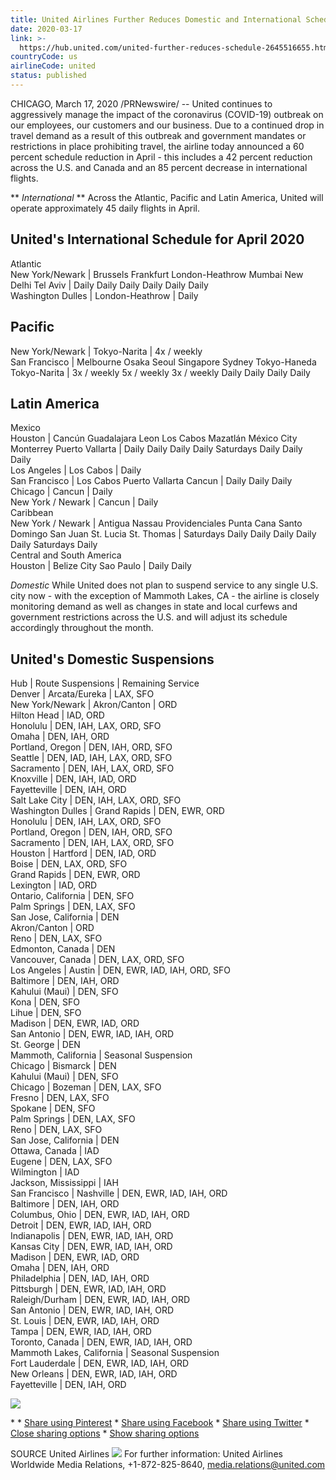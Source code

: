 ```yaml
---
title: United Airlines Further Reduces Domestic and International Schedules
date: 2020-03-17
link: >-
  https://hub.united.com/united-further-reduces-schedule-2645516655.html
countryCode: us
airlineCode: united
status: published
---
```

CHICAGO, March 17, 2020 /PRNewswire/ -- United continues to aggressively manage the impact of the coronavirus (COVID-19) outbreak on our employees, our customers and our business. Due to a continued drop in travel demand as a result of this outbreak and government mandates or restrictions in place prohibiting travel, the airline today announced a 60 percent schedule reduction in April - this includes a 42 percent reduction across the U.S. and Canada and an 85 percent decrease in international flights. 

** _International_ ** Across the Atlantic, Pacific and Latin America, United will operate approximately 45 daily flights in April. 

United's International Schedule for April 2020   
---  
Atlantic   
New York/Newark  |  Brussels Frankfurt London-Heathrow Mumbai New Delhi Tel Aviv  |  Daily Daily Daily Daily Daily Daily   
Washington Dulles  |  London-Heathrow  |  Daily   
  
Pacific   
---  
New York/Newark  |  Tokyo-Narita  |  4x / weekly   
San Francisco  |  Melbourne Osaka Seoul Singapore Sydney Tokyo-Haneda Tokyo-Narita  |  3x / weekly 5x / weekly 3x / weekly Daily Daily Daily Daily   
  
Latin America   
---  
Mexico   
Houston  |  Cancún Guadalajara Leon Los Cabos Mazatlán México City Monterrey Puerto Vallarta  |  Daily Daily Daily Daily Saturdays Daily Daily Daily   
Los Angeles  |  Los Cabos  |  Daily   
San Francisco  |  Los Cabos Puerto Vallarta Cancun  |  Daily Daily Daily   
Chicago  |  Cancun  |  Daily   
New York / Newark  |  Cancun  |  Daily   
Caribbean   
New York / Newark  |  Antigua Nassau Providenciales Punta Cana Santo Domingo San Juan St. Lucia St. Thomas  |  Saturdays Daily Daily Daily Daily Daily Saturdays Daily   
Central and South America   
Houston  |  Belize City Sao Paulo  |  Daily Daily   
  
_Domestic_ While United does not plan to suspend service to any single U.S. city now - with the exception of Mammoth Lakes, CA - the airline is closely monitoring demand as well as changes in state and local curfews and government restrictions across the U.S. and will adjust its schedule accordingly throughout the month. 

United's Domestic Suspensions   
---  
Hub  |  Route Suspensions  |  Remaining Service   
Denver  |  Arcata/Eureka  |  LAX, SFO   
New York/Newark  |  Akron/Canton  |  ORD   
Hilton Head  |  IAD, ORD   
Honolulu  |  DEN, IAH, LAX, ORD, SFO   
Omaha  |  DEN, IAH, ORD   
Portland, Oregon  |  DEN, IAH, ORD, SFO   
Seattle  |  DEN, IAD, IAH, LAX, ORD, SFO   
Sacramento  |  DEN, IAH, LAX, ORD, SFO   
Knoxville  |  DEN, IAH, IAD, ORD   
Fayetteville  |  DEN, IAH, ORD   
Salt Lake City  |  DEN, IAH, LAX, ORD, SFO   
Washington Dulles  |  Grand Rapids  |  DEN, EWR, ORD   
Honolulu  |  DEN, IAH, LAX, ORD, SFO   
Portland, Oregon  |  DEN, IAH, ORD, SFO   
Sacramento  |  DEN, IAH, LAX, ORD, SFO   
Houston  |  Hartford  |  DEN, IAD, ORD   
Boise  |  DEN, LAX, ORD, SFO   
Grand Rapids  |  DEN, EWR, ORD   
Lexington  |  IAD, ORD   
Ontario, California  |  DEN, SFO   
Palm Springs  |  DEN, LAX, SFO   
San Jose, California  |  DEN   
Akron/Canton  |  ORD   
Reno  |  DEN, LAX, SFO   
Edmonton, Canada  |  DEN   
Vancouver, Canada  |  DEN, LAX, ORD, SFO   
Los Angeles  |  Austin  |  DEN, EWR, IAD, IAH, ORD, SFO   
Baltimore  |  DEN, IAH, ORD   
Kahului (Maui)  |  DEN, SFO   
Kona  |  DEN, SFO   
Lihue  |  DEN, SFO   
Madison  |  DEN, EWR, IAD, ORD   
San Antonio  |  DEN, EWR, IAD, IAH, ORD   
St. George  |  DEN   
Mammoth, California  |  Seasonal Suspension   
Chicago  |  Bismarck  |  DEN   
Kahului (Maui)  |  DEN, SFO   
Chicago  |  Bozeman  |  DEN, LAX, SFO   
Fresno  |  DEN, LAX, SFO   
Spokane  |  DEN, SFO   
Palm Springs  |  DEN, LAX, SFO   
Reno  |  DEN, LAX, SFO   
San Jose, California  |  DEN   
Ottawa, Canada  |  IAD   
Eugene  |  DEN, LAX, SFO   
Wilmington  |  IAD   
Jackson, Mississippi  |  IAH   
San Francisco  |  Nashville  |  DEN, EWR, IAD, IAH, ORD   
Baltimore  |  DEN, IAH, ORD   
Columbus, Ohio  |  DEN, EWR, IAD, IAH, ORD   
Detroit  |  DEN, EWR, IAD, IAH, ORD   
Indianapolis  |  DEN, EWR, IAD, IAH, ORD   
Kansas City  |  DEN, EWR, IAD, IAH, ORD   
Madison  |  DEN, EWR, IAD, ORD   
Omaha  |  DEN, IAH, ORD   
Philadelphia  |  DEN, IAD, IAH, ORD   
Pittsburgh  |  DEN, EWR, IAD, IAH, ORD   
Raleigh/Durham  |  DEN, EWR, IAD, IAH, ORD   
San Antonio  |  DEN, EWR, IAD, IAH, ORD   
St. Louis  |  DEN, EWR, IAD, IAH, ORD   
Tampa  |  DEN, EWR, IAD, IAH, ORD   
Toronto, Canada  |  DEN, EWR, IAD, IAH, ORD   
Mammoth Lakes, California  |  Seasonal Suspension   
Fort Lauderdale  |  DEN, EWR, IAD, IAH, ORD   
New Orleans  |  DEN, EWR, IAD, IAH, ORD   
Fayetteville  |  DEN, IAH, ORD   
  
[](https://mma.prnewswire.com/media/95577/united_airlines_logo.html) 

[![](https://assets.rebelmouse.io/eyJhbGciOiJIUzI1NiIsInR5cCI6IkpXVCJ9.eyJpbWFnZSI6Imh0dHBzOi8vYXNzZXRzLnJibC5tcy8xODA1NzM2OS9vcmlnaW4uanBnIiwiZXhwaXJlc19hdCI6MTYwMDM3MjM3N30.xXLQSs_dozJs8RX9PKFLR-dnalkIFOzoEXf6bvk7Jqw/img.jpg?width=980)](https://mma.prnewswire.com/media/95577/united_airlines_logo.html) 

[](https://mma.prnewswire.com/media/95577/united_airlines_logo.html) [](https://mma.prnewswire.com/media/95577/united_airlines_logo.html) * [](https://mma.prnewswire.com/media/95577/united_airlines_logo.html) [](https://mma.prnewswire.com/media/95577/united_airlines_logo.html) * [](https://mma.prnewswire.com/media/95577/united_airlines_logo.html)[Share using Pinterest](http://pinterest.com/pin/create/button/?url=https%3A%2F%2Fhub.united.com%2Funited-further-reduces-schedule-2645516655.html%23eb2bc&media;=https%3A%2F%2Fassets.rebelmouse.io%2FeyJhbGciOiJIUzI1NiIsInR5cCI6IkpXVCJ9.eyJpbWFnZSI6Imh0dHBzOi8vYXNzZXRzLnJibC5tcy8xODA1NzM2OS9vcmlnaW4uanBnIiwiZXhwaXJlc19hdCI6MTYwMDM3MjM3N30.xXLQSs_dozJs8RX9PKFLR-dnalkIFOzoEXf6bvk7Jqw%2Fimg.jpg%3Fwidth%3D980&description;=United%20Airlines%20Further%20Reduces%20Domestic%20and%20International%20Schedules) * [Share using Facebook](http://www.facebook.com/dialog/feed?app_id=409722806514172&display;=popup&link;=https%3A%2F%2Fhub.united.com%2Funited-further-reduces-schedule-2645516655.html%3Fxrs=RebelMouse_fb%23eb2bc&picture;=https%3A%2F%2Fassets.rebelmouse.io%2FeyJhbGciOiJIUzI1NiIsInR5cCI6IkpXVCJ9.eyJpbWFnZSI6Imh0dHBzOi8vYXNzZXRzLnJibC5tcy8xODA1NzM2OS9vcmlnaW4uanBnIiwiZXhwaXJlc19hdCI6MTYwMDM3MjM3N30.xXLQSs_dozJs8RX9PKFLR-dnalkIFOzoEXf6bvk7Jqw%2Fimg.jpg%3Fwidth%3D980&redirect;_uri=https://hub.united.com/static/fb_exit.html?fb=https%3A%2F%2Fhub.united.com%2Funited-further-reduces-schedule-2645516655.html%3F) * [Share using Twitter](https://twitter.com/intent/tweet?url=https%3A%2F%2Fhub.united.com%2Funited-further-reduces-schedule-2645516655.html%3Fxrs=RebelMouse_tw%23eb2bc&text;=United%20Airlines%20Further%20Reduces%20Domestic%20and%20International%20Schedules%20via%20%40united) * [Close sharing options](# "Close sharing options") * [Show sharing options](# "Show sharing options") 

SOURCE United Airlines ![](https://rt.prnewswire.com/rt.gif?NewsItemId=CG55167&Transmission;_Id=202003172132PR_NEWS_USPR_____CG55167&DateId;=20200317) For further information: United Airlines Worldwide Media Relations, +1-872-825-8640, media.relations@united.com 
